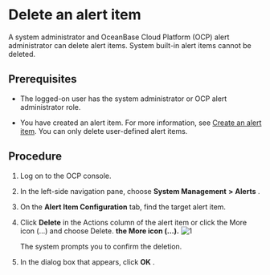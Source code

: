 Delete an alert item 
=========================================

A system administrator and OceanBase Cloud Platform (OCP) alert administrator can delete alert items. System built-in alert items cannot be deleted. 

Prerequisites 
----------------------------------

* The logged-on user has the system administrator or OCP alert administrator role.

  

* You have created an alert item. For more information, see [Create an alert item](../900.alert-management/200.create-an-alarm-item-1.md). You can only delete user-defined alert items.

  




Procedure 
------------------------------

1. Log on to the OCP console.

   

2. In the left-side navigation pane, choose **System Management** **\>** **Alerts** .

   

3. On the **Alert Item Configuration** tab, find the target alert item.

   

4. Click **Delete** in the Actions column of the alert item or click the More icon (...) and choose Delete. **the More icon (...).** ![1](https://help-static-aliyun-doc.aliyuncs.com/assets/img/en-US/4342044461/p394534.png)

   The system prompts you to confirm the deletion.
   




<!-- -->

5. In the dialog box that appears, click **OK** .

   




